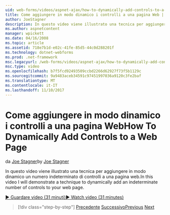 ```yaml
---
uid: web-forms/videos/aspnet-ajax/how-to-dynamically-add-controls-to-a-web-page
title: Come aggiungere in modo dinamico i controlli a una pagina Web | Documenti Microsoft
author: JoeStagner
description: In questo video viene illustrato una tecnica per aggiungere in modo dinamico un numero indeterminato di controlli a una pagina web.
ms.author: aspnetcontent
manager: wpickett
ms.date: 04/16/2008
ms.topic: article
ms.assetid: 718e7b1d-e02c-41fe-85d5-44c0d288201f
ms.technology: dotnet-webforms
ms.prod: .net-framework
msc.legacyurl: /web-forms/videos/aspnet-ajax/how-to-dynamically-add-controls-to-a-web-page
msc.type: video
ms.openlocfilehash: b7f5fcd92493509ccbd2266d62927f73f5b1129c
ms.sourcegitcommit: 9a9483aceb34591c97451997036a9120c3fe2baf
ms.translationtype: MT
ms.contentlocale: it-IT
ms.lasthandoff: 11/10/2017
---
```

<a name="how-to-dynamically-add-controls-to-a-web-page"></a><span data-ttu-id="38d38-103">Come aggiungere in modo dinamico i controlli a una pagina Web</span><span class="sxs-lookup"><span data-stu-id="38d38-103">How To Dynamically Add Controls to a Web Page</span></span>
====================
<span data-ttu-id="38d38-104">da [Joe Stagner](https://github.com/JoeStagner)</span><span class="sxs-lookup"><span data-stu-id="38d38-104">by [Joe Stagner](https://github.com/JoeStagner)</span></span>

<span data-ttu-id="38d38-105">In questo video viene illustrato una tecnica per aggiungere in modo dinamico un numero indeterminato di controlli a una pagina web.</span><span class="sxs-lookup"><span data-stu-id="38d38-105">In this video I will demonstrate a technique to dynamically add an indeterminate number of controls to your web page.</span></span>

[<span data-ttu-id="38d38-106">&#9654; Guardare video (31 minuti)</span><span class="sxs-lookup"><span data-stu-id="38d38-106">&#9654; Watch video (31 minutes)</span></span>](https://channel9.msdn.com/Blogs/ASP-NET-Site-Videos/how-to-dynamically-add-controls-to-a-web-page)

>[!div class="step-by-step"]
<span data-ttu-id="38d38-107">[Precedente](how-to-dynamically-change-css-using-the-aspnet-ajax-updatepanel.md)
[Successivo](set-up-your-development-environment-for-aspnet-35.md)</span><span class="sxs-lookup"><span data-stu-id="38d38-107">[Previous](how-to-dynamically-change-css-using-the-aspnet-ajax-updatepanel.md)
[Next](set-up-your-development-environment-for-aspnet-35.md)</span></span>
